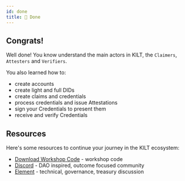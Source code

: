 ```yaml
---
id: done
title: 🚀 Done
---
```


## Congrats!

Well done!
You know understand the main actors in KILT, the `Claimers`, `Attesters` and `Verifiers`.

You also learned how to:
- create accounts
- create light and full DIDs
- create claims and credentials
- process credentials and issue Attestations
- sign your Credentials to present them
- receive and verify Credentials

## Resources

Here's some resources to continue your journey in the KILT ecosystem:

- [Download Workshop Code](/workshop.zip) - workshop code
- [Discord](https://discord.gg/5VZnPdTZMy) - DAO inspired, outcome focused community
- [Element](https://matrix.to/#/%23kilt-general:matrix.org) - technical, governance, treasury discussion
